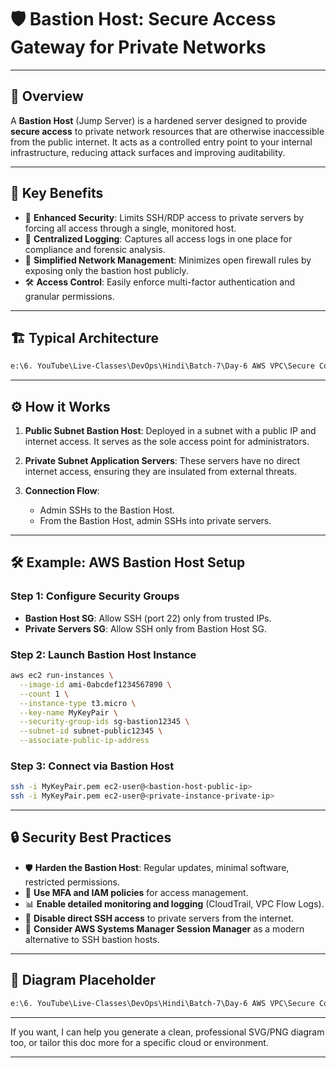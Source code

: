 # 🛡️ Bastion Host: Secure Access Gateway for Private Networks

---

## 📖 Overview

A **Bastion Host** (Jump Server) is a hardened server designed to provide **secure access** to private network resources that are otherwise inaccessible from the public internet. It acts as a controlled entry point to your internal infrastructure, reducing attack surfaces and improving auditability.

---

## 🔑 Key Benefits

* 🔐 **Enhanced Security**: Limits SSH/RDP access to private servers by forcing all access through a single, monitored host.
* 📜 **Centralized Logging**: Captures all access logs in one place for compliance and forensic analysis.
* 🔄 **Simplified Network Management**: Minimizes open firewall rules by exposing only the bastion host publicly.
* 🛠️ **Access Control**: Easily enforce multi-factor authentication and granular permissions.

---

## 🏗️ Typical Architecture

```markdown
e:\6. YouTube\Live-Classes\DevOps\Hindi\Batch-7\Day-6 AWS VPC\Secure Connection For RDS.PNG
```

---

## ⚙️ How it Works

1. **Public Subnet Bastion Host**:
   Deployed in a subnet with a public IP and internet access. It serves as the sole access point for administrators.

2. **Private Subnet Application Servers**:
   These servers have no direct internet access, ensuring they are insulated from external threats.

3. **Connection Flow**:

   * Admin SSHs to the Bastion Host.
   * From the Bastion Host, admin SSHs into private servers.

---

## 🛠️ Example: AWS Bastion Host Setup

### Step 1: Configure Security Groups

* **Bastion Host SG**: Allow SSH (port 22) only from trusted IPs.
* **Private Servers SG**: Allow SSH only from Bastion Host SG.

### Step 2: Launch Bastion Host Instance

```bash
aws ec2 run-instances \
  --image-id ami-0abcdef1234567890 \
  --count 1 \
  --instance-type t3.micro \
  --key-name MyKeyPair \
  --security-group-ids sg-bastion12345 \
  --subnet-id subnet-public12345 \
  --associate-public-ip-address
```

### Step 3: Connect via Bastion Host

```bash
ssh -i MyKeyPair.pem ec2-user@<bastion-host-public-ip>
ssh -i MyKeyPair.pem ec2-user@<private-instance-private-ip>
```

---

## 🔒 Security Best Practices

* 🛡️ **Harden the Bastion Host**: Regular updates, minimal software, restricted permissions.
* 🔐 **Use MFA and IAM policies** for access management.
* 📊 **Enable detailed monitoring and logging** (CloudTrail, VPC Flow Logs).
* 🚫 **Disable direct SSH access** to private servers from the internet.
* 🧩 **Consider AWS Systems Manager Session Manager** as a modern alternative to SSH bastion hosts.

---

## 📌 Diagram Placeholder

```markdown
e:\6. YouTube\Live-Classes\DevOps\Hindi\Batch-7\Day-6 AWS VPC\Secure Connection For RDS.PNG
```

---

If you want, I can help you generate a clean, professional SVG/PNG diagram too, or tailor this doc more for a specific cloud or environment.

---

